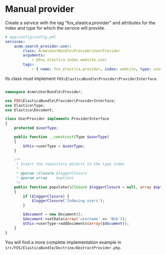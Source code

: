 Manual provider
===============

Create a service with the tag "fos_elastica.provider" and attributes for the
index and type for which the service will provide.

```yaml
# app/config/config.yml
services:
    acme.search_provider.user:
        class: Acme\UserBundle\Provider\UserProvider
        arguments:
            - @fos_elastica.index.website.user
        tags:
            - { name: fos_elastica.provider, index: website, type: user }
```

Its class must implement `FOS\ElasticaBundle\Provider\ProviderInterface`.

```php

namespace Acme\UserBundle\Provider;

use FOS\ElasticaBundle\Provider\ProviderInterface;
use Elastica\Type;
use Elastica\Document;

class UserProvider implements ProviderInterface
{
    protected $userType;

    public function __construct(Type $userType)
    {
        $this->userType = $userType;
    }

    /**
     * Insert the repository objects in the type index
     *
     * @param \Closure $loggerClosure
     * @param array    $options
     */
    public function populate(\Closure $loggerClosure = null, array $options = array())
    {
        if ($loggerClosure) {
            $loggerClosure('Indexing users');
        }

        $document = new Document();
        $document->setData(array('username' => 'Bob'));
        $this->userType->addDocuments(array($document));
    }
}
```

You will find a more complete implementation example in `src/FOS/ElasticaBundle/Doctrine/AbstractProvider.php`.
